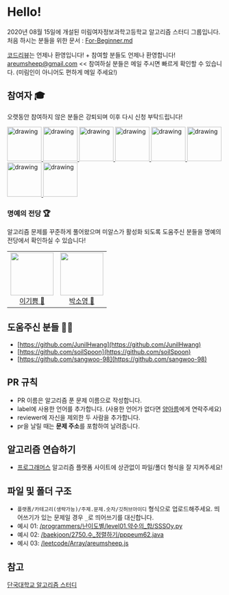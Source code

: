 # Hello!
2020년 08월 15일에 개설된 미림여자정보과학고등학교 알고리즘 스터디 그룹입니다.    
처음 하시는 분들을 위한 문서 : [For-Beginner.md](https://github.com/Mirim-Study/Algorithm/blob/master/For-Beginner.md)

[코드리뷰](https://github.com/Mirim-Study/Algorithm/pulls)는 언제나 환영입니다! + 참여할 분들도 언제나 환영합니다!    
areumsheep@gmail.com << 참여하실 분들은 메일 주시면 빠르게 확인할 수 있습니다. (미림인이 아니어도 편하게 메일 주세요!)  

## 참여자 🎓        
오랫동안 참여하지 않은 분들은 강퇴되며 이후 다시 신청 부탁드립니다!   
   
<a href="https://github.com/areumsheep">
<img src="https://avatars1.githubusercontent.com/u/48716298" alt="drawing" width="80" />
</a>
<a href="https://github.com/hee-naa">
<img src="https://avatars.githubusercontent.com/u/75595364?v=4" alt="drawing" width="80" />
</a>
<a href="https://github.com/jeyin720">
<img src="https://avatars.githubusercontent.com/u/48716360?v=4" alt="drawing" width="80" />
</a>
<a href="https://github.com/JiaLee0707">
<img src="https://avatars.githubusercontent.com/u/44323898?v=4" alt="drawing" width="80" />
</a>
<a href="https://github.com/Moon-HyeKyung">
<img src="https://avatars.githubusercontent.com/u/75727995" alt="drawing" width="80" />
</a>
<a href="https://github.com/y2ny">
<img src="https://avatars.githubusercontent.com/u/43701352?v=4" alt="drawing" width="80" />
</a>
<a href="https://github.com/pppeum62">
<img src="https://avatars1.githubusercontent.com/u/48782921" alt="drawing" width="80" />
</a>
<a href="https://github.com/SSSOy">
<img src="https://avatars1.githubusercontent.com/u/48789583" alt="drawing" width="80" />
</a>


### 명예의 전당 🏆
알고리즘 문제를 꾸준하게 풀어왔으며 미알스가 활성화 되도록 도움주신 분들을 명예의 전당에서 확인하실 수 있습니다!   
<table>
  <tr height="120px">
    <td align="center">
      <a href="https://github.com/pppeum62"><img height="100px" width="100px" src="https://avatars.githubusercontent.com/u/48782921?v=4"/></a>
      <br />
      <a href="https://github.com/pppeum62">이기쁨 🎉</a>
    </td>
    <td align="center">
      <a href="https://github.com/SSSOy"><img height="100px" width="100px" src="https://avatars.githubusercontent.com/u/48789583?v=4"/></a>
      <br />
      <a href="https://github.com/SSSOy">박소영 🎉</a>
    </td>
  </tr>
</table>

## 도움주신 분들  🙇‍♀️
- [https://github.com/JunilHwang](https://github.com/JunilHwang)
- [https://github.com/soilSpoon](https://github.com/soilSpoon)
- [https://github.com/sangwoo-98](https://github.com/sangwoo-98)

## PR 규칙
- PR 이름은 알고리즘 푼 문제 이름으로 작성합니다.
- label에 사용한 언어를 추가합니다. (사용한 언어가 없다면 [양아름](https://github.com/areumsheep)에게 연락주세요)
- reviewer에 자신을 제외한 두 사람을 추가합니다.
- pr을 날릴 때는 <b>문제 주소</b>를 포함하여 날려줍니다.

## 알고리즘 연습하기
- [프로그래머스](https://programmers.co.kr/)
알고리즘 플랫폼 사이트에 상관없이 파일/폴더 형식을 잘 지켜주세요!

## 파일 및 폴더 구조
 - `플랫폼/카테고리(생략가능)/주제.문제.숫자/깃허브아이디` 형식으로 업로드해주세요. 띄어쓰기가 있는 문제일 경우 `_`로 띄어쓰기를 대신합니다.
  - 예시 01: [/programmers/난이도별/level01.약수의_합/SSSOy.py](./programmers/난이도별/level01.약수의_합/SSSOy.py)
  - 예시 02: [/baekjoon/2750.수_정렬하기/pppeum62.java](./baekjoon/2750.수_정렬하기/pppeum62.java)
  - 예시 03: [/leetcode/Array/areumsheep.js](./leetcode/Array/areumsheep.js)
  
## 참고
[단국대학교 알고리즘 스터디](https://github.com/DKU-STUDY/Algorithm)
